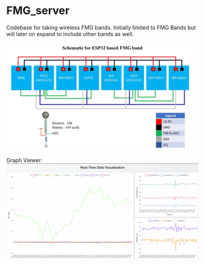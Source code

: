 # FMG_server
Codebase for taking wireless FMG bands. Initially limited to FMG Bands but will later on expand to include other bands as well.

![alt text](FMG_schematic.jpg)

Graph Viewer:
![alt text](Graphs_view.png)